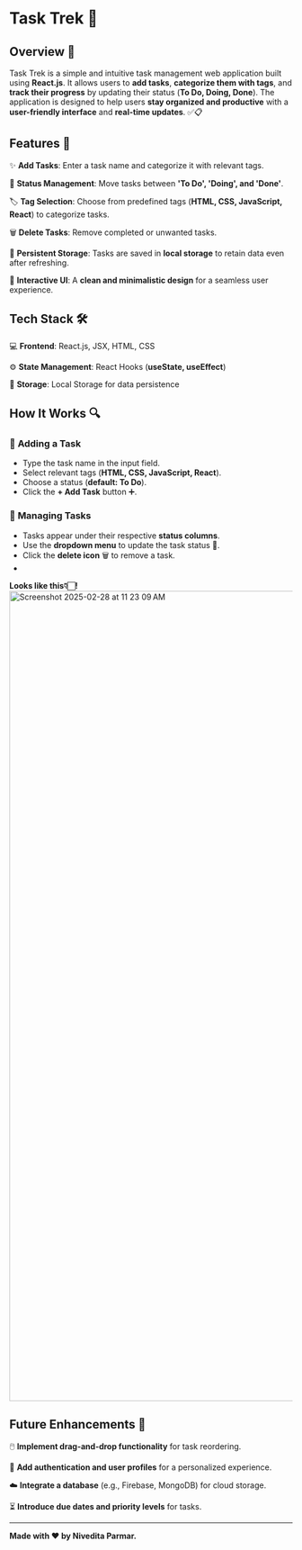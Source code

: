 # Task Trek 📝

## Overview 🌟

Task Trek is a simple and intuitive task management web application built using **React.js**. 
It allows users to **add tasks**, **categorize them with tags**, and **track their progress** by updating their status (**To Do, Doing, Done**). 
The application is designed to help users **stay organized and productive** with a **user-friendly interface** and **real-time updates**. ✅📋

## Features 🚀

✨ **Add Tasks**: Enter a task name and categorize it with relevant tags.

🔄 **Status Management**: Move tasks between **'To Do', 'Doing', and 'Done'**.

🏷️ **Tag Selection**: Choose from predefined tags (**HTML, CSS, JavaScript, React**) to categorize tasks.

🗑️ **Delete Tasks**: Remove completed or unwanted tasks.

💾 **Persistent Storage**: Tasks are saved in **local storage** to retain data even after refreshing.

🎨 **Interactive UI**: A **clean and minimalistic design** for a seamless user experience.


## Tech Stack 🛠️

💻 **Frontend**: React.js, JSX, HTML, CSS

⚙️ **State Management**: React Hooks (**useState, useEffect**)

💾 **Storage**: Local Storage for data persistence

## How It Works 🔍

### 📝 **Adding a Task**

- Type the task name in the input field.
- Select relevant tags (**HTML, CSS, JavaScript, React**).
- Choose a status (**default: To Do**).
- Click the **+ Add Task** button ➕.

### 📌 **Managing Tasks**

- Tasks appear under their respective **status columns**.
- Use the **dropdown menu** to update the task status 🔄.
- Click the **delete icon** 🗑️ to remove a task.
- 
**Looks like this👇🏻!**
<img width="1440" alt="Screenshot 2025-02-28 at 11 23 09 AM" src="https://github.com/user-attachments/assets/d9aad20f-629f-44f4-8dc2-190b2dc4a456" />

## Future Enhancements 🔮

🖱️ **Implement drag-and-drop functionality** for task reordering.

🔑 **Add authentication and user profiles** for a personalized experience.

☁️ **Integrate a database** (e.g., Firebase, MongoDB) for cloud storage.

⏳ **Introduce due dates and priority levels** for tasks.

---

**Made with ❤️ by Nivedita Parmar.**

